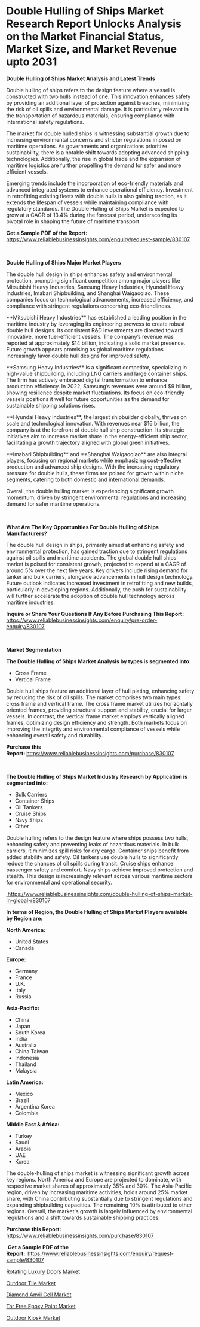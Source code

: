 <p><h1>Double Hulling of Ships Market Research Report Unlocks Analysis on the Market Financial Status, Market Size, and Market Revenue upto 2031</h1></p><p><strong>Double Hulling of Ships Market Analysis and Latest Trends</strong></p>
<p><p>Double hulling of ships refers to the design feature where a vessel is constructed with two hulls instead of one. This innovation enhances safety by providing an additional layer of protection against breaches, minimizing the risk of oil spills and environmental damage. It is particularly relevant in the transportation of hazardous materials, ensuring compliance with international safety regulations.</p><p>The market for double hulled ships is witnessing substantial growth due to increasing environmental concerns and stricter regulations imposed on maritime operations. As governments and organizations prioritize sustainability, there is a notable shift towards adopting advanced shipping technologies. Additionally, the rise in global trade and the expansion of maritime logistics are further propelling the demand for safer and more efficient vessels.</p><p>Emerging trends include the incorporation of eco-friendly materials and advanced integrated systems to enhance operational efficiency. Investment in retrofitting existing fleets with double hulls is also gaining traction, as it extends the lifespan of vessels while maintaining compliance with regulatory standards. The Double Hulling of Ships Market is expected to grow at a CAGR of 13.4% during the forecast period, underscoring its pivotal role in shaping the future of maritime transport.</p></p>
<p><strong>Get a Sample PDF of the Report:&nbsp;</strong> <a href="https://www.reliablebusinessinsights.com/enquiry/request-sample/830107?utm_campaign=62&utm_medium=2&utm_source=Github&utm_content=ia&utm_term=18122024&utm_id=double-hulling-of-ships">https://www.reliablebusinessinsights.com/enquiry/request-sample/830107</a></p>
<p>&nbsp;</p>
<p><strong>Double Hulling of Ships Major Market Players</strong></p>
<p><p>The double hull design in ships enhances safety and environmental protection, prompting significant competition among major players like Mitsubishi Heavy Industries, Samsung Heavy Industries, Hyundai Heavy Industries, Imabari Shipbuilding, and Shanghai Waigaoqiao. These companies focus on technological advancements, increased efficiency, and compliance with stringent regulations concerning eco-friendliness.</p><p>**Mitsubishi Heavy Industries** has established a leading position in the maritime industry by leveraging its engineering prowess to create robust double hull designs. Its consistent R&D investments are directed toward innovative, more fuel-efficient vessels. The company’s revenue was reported at approximately $14 billion, indicating a solid market presence. Future growth appears promising as global maritime regulations increasingly favor double hull designs for improved safety.</p><p>**Samsung Heavy Industries** is a significant competitor, specializing in high-value shipbuilding, including LNG carriers and large container ships. The firm has actively embraced digital transformation to enhance production efficiency. In 2022, Samsung’s revenues were around $9 billion, showing resilience despite market fluctuations. Its focus on eco-friendly vessels positions it well for future opportunities as the demand for sustainable shipping solutions rises.</p><p>**Hyundai Heavy Industries**, the largest shipbuilder globally, thrives on scale and technological innovation. With revenues near $16 billion, the company is at the forefront of double hull ship construction. Its strategic initiatives aim to increase market share in the energy-efficient ship sector, facilitating a growth trajectory aligned with global green initiatives.</p><p>**Imabari Shipbuilding** and **Shanghai Waigaoqiao** are also integral players, focusing on regional markets while emphasizing cost-effective production and advanced ship designs. With the increasing regulatory pressure for double hulls, these firms are poised for growth within niche segments, catering to both domestic and international demands. </p><p>Overall, the double hulling market is experiencing significant growth momentum, driven by stringent environmental regulations and increasing demand for safer maritime operations.</p></p>
<p>&nbsp;</p>
<p><strong>What Are The Key Opportunities For Double Hulling of Ships Manufacturers?</strong></p>
<p><p>The double hull design in ships, primarily aimed at enhancing safety and environmental protection, has gained traction due to stringent regulations against oil spills and maritime accidents. The global double hull ships market is poised for consistent growth, projected to expand at a CAGR of around 5% over the next five years. Key drivers include rising demand for tanker and bulk carriers, alongside advancements in hull design technology. Future outlook indicates increased investment in retrofitting and new builds, particularly in developing regions. Additionally, the push for sustainability will further accelerate the adoption of double hull technology across maritime industries.</p></p>
<p><strong>Inquire or Share Your Questions If Any Before Purchasing This Report:</strong> <a href="https://www.reliablebusinessinsights.com/enquiry/pre-order-enquiry/830107?utm_campaign=62&utm_medium=2&utm_source=Github&utm_content=ia&utm_term=18122024&utm_id=double-hulling-of-ships">https://www.reliablebusinessinsights.com/enquiry/pre-order-enquiry/830107</a></p>
<p>&nbsp;</p>
<p><strong>Market Segmentation</strong></p>
<p><strong>The Double Hulling of Ships Market Analysis by types is segmented into:</strong></p>
<p><ul><li>Cross Frame</li><li>Vertical Frame</li></ul></p>
<p><p>Double hull ships feature an additional layer of hull plating, enhancing safety by reducing the risk of oil spills. The market comprises two main types: cross frame and vertical frame. The cross frame market utilizes horizontally oriented frames, providing structural support and stability, crucial for larger vessels. In contrast, the vertical frame market employs vertically aligned frames, optimizing design efficiency and strength. Both markets focus on improving the integrity and environmental compliance of vessels while enhancing overall safety and durability.</p></p>
<p><strong>Purchase this Report:&nbsp;</strong><a href="https://www.reliablebusinessinsights.com/purchase/830107?utm_campaign=62&utm_medium=2&utm_source=Github&utm_content=ia&utm_term=18122024&utm_id=double-hulling-of-ships">https://www.reliablebusinessinsights.com/purchase/830107</a></p>
<p>&nbsp;</p>
<p><strong>The Double Hulling of Ships Market Industry Research by Application is segmented into:</strong></p>
<p><ul><li>Bulk Carriers</li><li>Container Ships</li><li>Oil Tankers</li><li>Cruise Ships</li><li>Navy Ships</li><li>Other</li></ul></p>
<p><p>Double hulling refers to the design feature where ships possess two hulls, enhancing safety and preventing leaks of hazardous materials. In bulk carriers, it minimizes spill risks for dry cargo. Container ships benefit from added stability and safety. Oil tankers use double hulls to significantly reduce the chances of oil spills during transit. Cruise ships enhance passenger safety and comfort. Navy ships achieve improved protection and stealth. This design is increasingly relevant across various maritime sectors for environmental and operational security.</p></p>
<p><a href="https://www.reliablebusinessinsights.com/double-hulling-of-ships-market-in-global-r830107?utm_campaign=62&utm_medium=2&utm_source=Github&utm_content=ia&utm_term=18122024&utm_id=double-hulling-of-ships">&nbsp;https://www.reliablebusinessinsights.com/double-hulling-of-ships-market-in-global-r830107</a></p>
<p><strong>In terms of Region, the Double Hulling of Ships Market Players available by Region are:</strong></p>
<p>
    <p> <strong> North America: </strong>
        <ul>
            <li>United States</li>
            <li>Canada</li>
        </ul>
        </p> 
    <p> <strong> Europe: </strong>
        <ul>
            <li>Germany</li>
            <li>France</li>
            <li>U.K.</li>
            <li>Italy</li>
            <li>Russia</li>
        </ul>
        </p> 
    <p> <strong> Asia-Pacific: </strong>
        <ul>
            <li>China</li>
            <li>Japan</li>
            <li>South Korea</li>
            <li>India</li>
            <li>Australia</li>
            <li>China Taiwan</li>
            <li>Indonesia</li>
            <li>Thailand</li>
            <li>Malaysia</li>
        </ul>
        </p> 
    <p> <strong> Latin America: </strong>
        <ul>
            <li>Mexico</li>
            <li>Brazil</li>
            <li>Argentina Korea</li>
            <li>Colombia</li>
        </ul>
        </p> 
    <p> <strong> Middle East & Africa: </strong>
        <ul>
            <li>Turkey</li>
            <li>Saudi</li>
            <li>Arabia</li>
            <li>UAE</li>
            <li>Korea</li>
        </ul>
    </p>
    </p>
<p><p>The double-hulling of ships market is witnessing significant growth across key regions. North America and Europe are projected to dominate, with respective market shares of approximately 35% and 30%. The Asia-Pacific region, driven by increasing maritime activities, holds around 25% market share, with China contributing substantially due to stringent regulations and expanding shipbuilding capacities. The remaining 10% is attributed to other regions. Overall, the market's growth is largely influenced by environmental regulations and a shift towards sustainable shipping practices.</p></p>
<p><strong>Purchase this Report: </strong><a href="https://www.reliablebusinessinsights.com/purchase/830107?utm_campaign=62&utm_medium=2&utm_source=Github&utm_content=ia&utm_term=18122024&utm_id=double-hulling-of-ships">https://www.reliablebusinessinsights.com/purchase/830107</a></p>
<p>&nbsp;<strong>Get a Sample PDF of the Report:&nbsp;&nbsp;</strong><a href="https://www.reliablebusinessinsights.com/enquiry/request-sample/830107?utm_campaign=62&utm_medium=2&utm_source=Github&utm_content=ia&utm_term=18122024&utm_id=double-hulling-of-ships">https://www.reliablebusinessinsights.com/enquiry/request-sample/830107</a></p>
<p><strong></strong></p>
<p><p><a href="https://github.com/WashimHussain441/Market-Research-Report-List-1/blob/main/rotating-luxury-doors-market.md?utm_campaign=62&utm_medium=2&utm_source=Github&utm_content=ia&utm_term=18122024&utm_id=double-hulling-of-ships">Rotating Luxury Doors Market</a></p><p><a href="https://www.linkedin.com/pulse/evalua-mark-research-ptwwe?utm_campaign=62&utm_medium=2&utm_source=Github&utm_content=ia&utm_term=18122024&utm_id=double-hulling-of-ships">Outdoor Tile Market</a></p><p><a href="https://www.linkedin.com/pulse/diamond-anvil-cell-market-forecastfor-year2024-2031-insigths-giazf?utm_campaign=62&utm_medium=2&utm_source=Github&utm_content=ia&utm_term=18122024&utm_id=double-hulling-of-ships">Diamond Anvil Cell Market</a></p><p><a href="https://github.com/manesros8/Market-Research-Report-List-1/blob/main/tar-free-epoxy-paint-market.md?utm_campaign=62&utm_medium=2&utm_source=Github&utm_content=ia&utm_term=18122024&utm_id=double-hulling-of-ships">Tar Free Epoxy Paint Market</a></p><p><a href="https://www.linkedin.com/pulse/outdoor-kiosk-market-assessment-predictive-metrics-future-hkdwf?utm_campaign=62&utm_medium=2&utm_source=Github&utm_content=ia&utm_term=18122024&utm_id=double-hulling-of-ships">Outdoor Kiosk Market</a></p></p>